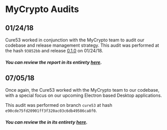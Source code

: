 # MyCrypto Audits

## 01/24/18
Cure53 worked in conjunction with the MyCrypto team to audit our codebase and release management strategy.
This audit was performed at the hash `93852bb` and release [0.1.0](https://github.com/MyCryptoHQ/MyCrypto/releases/tag/0.1.0) on 01/24/18.

##### You can review the report in its entirety [here](https://github.com/MyCryptoHQ/MyCrypto/files/1782316/MEW-01-report.pdf).

## 07/05/18
Once again, the Cure53 worked with the MyCrypto team to our codebase, with a special focus on our upcoming Electron based Desktop applications.

This audit was performed on branch `cure53` at hash `e90cde75fd20901ff3f320ac03c6db49586ca8f0`. 

##### You can review the in its entirety [here](https://github.com/MyCryptoHQ/MyCrypto/files/2167699/MC-01-report.pdf).